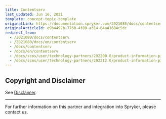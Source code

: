```yaml
---
title: Contentserv
last_updated: Jun 16, 2021
template: concept-topic-template
originalLink: https://documentation.spryker.com/2021080/docs/contentserv
originalArticleId: e9b4492b-7760-4f80-a314-64a41684c5dc
redirect_from:
  - /2021080/docs/contentserv
  - /2021080/docs/en/contentserv
  - /docs/contentserv
  - /docs/en/contentserv
  - /docs/scos/user/technology-partners/202200.0/product-information-pimerp/contentserv.html
  - /docs/scos/user/technology-partners/202212.0/product-information-pimerp/contentserv.html
---
```


## Copyright and Disclaimer

See [Disclaimer](https://github.com/spryker/spryker-documentation).

---
For further information on this partner and integration into Spryker, please contact us.

<div class="hubspot-form js-hubspot-form" data-portal-id="2770802" data-form-id="163e11fb-e833-4638-86ae-a2ca4b929a41" id="hubspot-1"></div>
